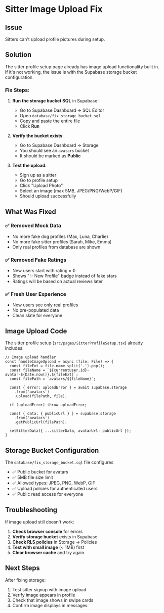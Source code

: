 # Sitter Image Upload Fix

## Issue
Sitters can't upload profile pictures during setup.

## Solution

The sitter profile setup page already has image upload functionality built in. If it's not working, the issue is with the Supabase storage bucket configuration.

### Fix Steps:

1. **Run the storage bucket SQL** in Supabase:
   - Go to Supabase Dashboard → SQL Editor
   - Open `database/fix_storage_bucket.sql`
   - Copy and paste the entire file
   - Click **Run**

2. **Verify the bucket exists**:
   - Go to Supabase Dashboard → Storage
   - You should see an `avatars` bucket
   - It should be marked as **Public**

3. **Test the upload**:
   - Sign up as a sitter
   - Go to profile setup
   - Click "Upload Photo"
   - Select an image (max 5MB, JPEG/PNG/WebP/GIF)
   - Should upload successfully

## What Was Fixed

### ✅ Removed Mock Data
- No more fake dog profiles (Max, Luna, Charlie)
- No more fake sitter profiles (Sarah, Mike, Emma)
- Only real profiles from database are shown

### ✅ Removed Fake Ratings
- New users start with rating = 0
- Shows "✨ New Profile" badge instead of fake stars
- Ratings will be based on actual reviews later

### ✅ Fresh User Experience
- New users see only real profiles
- No pre-populated data
- Clean slate for everyone

## Image Upload Code

The sitter profile setup (`src/pages/SitterProfileSetup.tsx`) already includes:

```tsx
// Image upload handler
const handleImageUpload = async (file: File) => {
  const fileExt = file.name.split('.').pop();
  const fileName = `${currentUser.id}-avatar-${Date.now()}.${fileExt}`;
  const filePath = `avatars/${fileName}`;

  const { error: uploadError } = await supabase.storage
    .from('avatars')
    .upload(filePath, file);

  if (uploadError) throw uploadError;

  const { data: { publicUrl } } = supabase.storage
    .from('avatars')
    .getPublicUrl(filePath);

  setSitterData({ ...sitterData, avatarUrl: publicUrl });
}
```

## Storage Bucket Configuration

The `database/fix_storage_bucket.sql` file configures:
- ✅ Public bucket for avatars
- ✅ 5MB file size limit
- ✅ Allowed types: JPEG, PNG, WebP, GIF
- ✅ Upload policies for authenticated users
- ✅ Public read access for everyone

## Troubleshooting

If image upload still doesn't work:

1. **Check browser console** for errors
2. **Verify storage bucket** exists in Supabase
3. **Check RLS policies** in Storage → Policies
4. **Test with small image** (< 1MB) first
5. **Clear browser cache** and try again

## Next Steps

After fixing storage:
1. Test sitter signup with image upload
2. Verify image appears in profile
3. Check that image shows in swipe cards
4. Confirm image displays in messages
